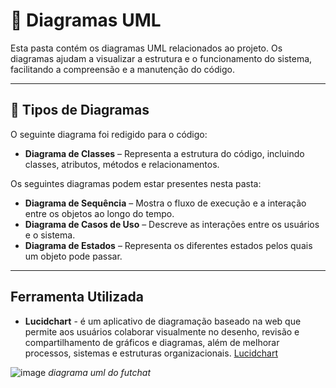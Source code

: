 # 📂 Diagramas UML  

Esta pasta contém os diagramas UML relacionados ao projeto. Os diagramas ajudam a visualizar a estrutura e o funcionamento do sistema, facilitando a compreensão e a manutenção do código.  

---

## 📑 Tipos de Diagramas  

 O seguinte diagrama foi redigido para o código:

- **Diagrama de Classes** – Representa a estrutura do código, incluindo classes, atributos, métodos e relacionamentos.  

Os seguintes diagramas podem estar presentes nesta pasta:  

- **Diagrama de Sequência** – Mostra o fluxo de execução e a interação entre os objetos ao longo do tempo.  
- **Diagrama de Casos de Uso** – Descreve as interações entre os usuários e o sistema.  
- **Diagrama de Estados** – Representa os diferentes estados pelos quais um objeto pode passar.  

---

## Ferramenta Utilizada

- **Lucidchart** - é um aplicativo de diagramação baseado na web que permite aos usuários colaborar visualmente no desenho, revisão e compartilhamento de gráficos e diagramas, além de melhorar processos, sistemas e estruturas organizacionais.  [Lucidchart](https://www.lucidchart.com/pages/pt)

![image](https://github.com/user-attachments/assets/3f4a7fda-0679-4762-b339-adea891630a2)
*diagrama uml do futchat*




